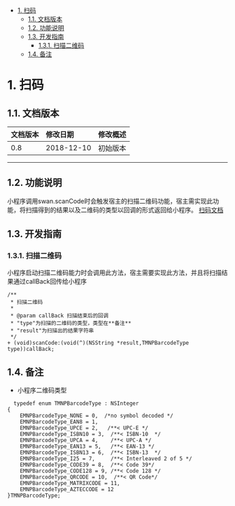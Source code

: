 <!-- TOC -->

- [1. 扫码](#1-扫码)
    - [1.1. 文档版本](#11-文档版本)
    - [1.2. 功能说明](#12-功能说明)
    - [1.3. 开发指南](#13-开发指南)
        - [1.3.1. 扫描二维码](#131-扫描二维码)
    - [1.4. 备注](#14-备注)

<!-- /TOC -->
# 1. 扫码
## 1.1. 文档版本

|文档版本|修改日期|修改概述|
|:--|:--|:--|
|0.8|2018-12-10|初始版本|

--------------------------
## 1.2. 功能说明

小程序调用swan.scanCode时会触发宿主的扫描二维码功能，宿主需实现此功能，将扫描得到的结果以及二维码的类型以回调的形式返回给小程序。
[扫码文档](https://smartprogram.baidu.com/docs/develop/api/device_scan/#scanCode/)

## 1.3. 开发指南

### 1.3.1. 扫描二维码

小程序启动扫描二维码能力时会调用此方法，宿主需要实现此方法，并且将扫描结果通过callBack回传给小程序


```
/**
 * 扫描二维码
 *
 * @param callBack 扫描结束后的回调
 * "type"为扫描的二维码的类型，类型在**备注**
 * "result"为扫描出的结果字符串
 */
+ (void)scanCode:(void(^)(NSString *result,TMNPBarcodeType type))callBack;
```


## 1.4. 备注
* 小程序二维码类型

```
  typedef enum TMNPBarcodeType : NSInteger
{
    EMNPBarcodeType_NONE = 0,  /*no symbol decoded */
    EMNPBarcodeType_EAN8 = 1,
    EMNPBarcodeType_UPCE = 2,   /**< UPC-E */
    EMNPBarcodeType_ISBN10 = 3,  /**< ISBN-10  */
    EMNPBarcodeType_UPCA = 4,    /**< UPC-A */
    EMNPBarcodeType_EAN13 = 5,   /**< EAN-13 */
    EMNPBarcodeType_ISBN13 = 6,  /**< ISBN-13  */
    EMNPBarcodeType_I25 = 7,     /**< Interleaved 2 of 5 */
    EMNPBarcodeType_CODE39 = 8,  /**< Code 39*/
    EMNPBarcodeType_CODE128 = 9, /**< Code 128 */
    EMNPBarcodeType_QRCODE = 10,  /**< QR Code*/
    EMNPBarcodeType_MATRIXCODE = 11,
    EMNPBarcodeType_AZTECCODE = 12
}TMNPBarcodeType;

```

